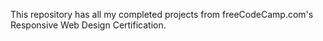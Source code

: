 This repository has all my completed projects from freeCodeCamp.com's Responsive Web Design Certification.
